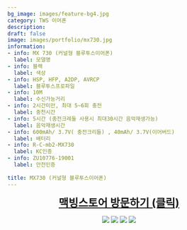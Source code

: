 ```yaml
---
bg_image: images/feature-bg4.jpg
category: TWS 이어폰
description: 
draft: false
image: images/portfolio/mx730.jpg
information:
- info: MX 730 (커널형 블루투스이어폰)
  label: 모델명 
- info: 블랙
  label: 색상
- info: HSP, HFP, A2DP, AVRCP
  label: 블루투스프로파일
- info: 10M
  label: 수신가능거리
- info: 2시간미만, 최대 5~6회 충전
  label: 충천시간
- info: 5시간 (충전크레들 사용시 최대30시간 음악재생가능)
  label: 음악재생시간 
- info: 600mAh/ 3.7V( 충전크리들) , 40mAh/ 3.7V(이어버드)
  label: 배터리 
- info: R-C-mb2-MX730
  label: KC인증
- info: ZU10776-19001
  label: 안전인증
  
title: MX730 (커널형 블루투스이어폰)
---
```


<a style='display: block; text-align: center; text-decoration:underline; font-size: 18pt' href="https://smartstore.naver.com/macbing/products/4793902346">**맥빙스토어 방문하기 (클릭)**</a>


<p align="center">
  <img src=/images/portfolio/맥빙MX730_1.jpg/>
  <img src=/images/portfolio/맥빙MX730_2.jpg/>
  <img src=/images/portfolio/맥빙MX730_3.jpg/>
  <img src=/images/portfolio/맥빙MX730_4.jpg/>
</p>